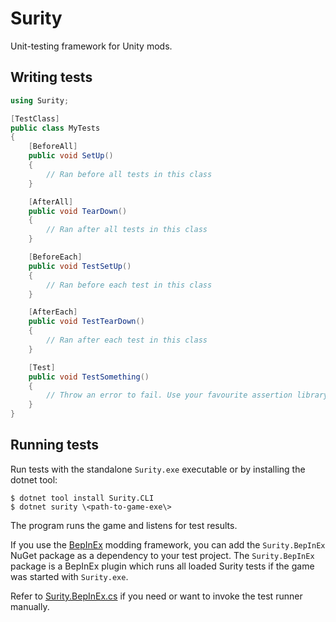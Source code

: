 # Surity

Unit-testing framework for Unity mods.

## Writing tests

```csharp
using Surity;

[TestClass]
public class MyTests
{
	[BeforeAll]
	public void SetUp()
	{
		// Ran before all tests in this class
	}

	[AfterAll]
	public void TearDown()
	{
		// Ran after all tests in this class
	}

	[BeforeEach]
	public void TestSetUp()
	{
		// Ran before each test in this class
	}

	[AfterEach]
	public void TestTearDown()
	{
		// Ran after each test in this class
	}

	[Test]
	public void TestSomething()
	{
		// Throw an error to fail. Use your favourite assertion library.
	}
}
```

## Running tests

Run tests with the standalone `Surity.exe` executable or by installing the dotnet tool:

```
$ dotnet tool install Surity.CLI
$ dotnet surity \<path-to-game-exe\>
```

The program runs the game and listens for test results.

If you use the [BepInEx](https://github.com/BepInEx/BepInEx) modding framework, you can add the `Surity.BepInEx` NuGet package as a dependency to your test project. The `Surity.BepInEx` package is a BepInEx plugin which runs all loaded Surity tests if the game was started with `Surity.exe`.

Refer to [Surity.BepInEx.cs](Surity.BepInEx/Surity.BepInEx.cs) if you need or want to invoke the test runner manually.